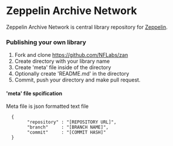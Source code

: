 # Zeppelin Archive Network

Zeppelin Archive Network is central library repository for [Zeppelin](http://zeppelin-project.org). 

### Publishing your own library

1. Fork and clone https://github.com/NFLabs/zan
2. Create directory with your library name
3. Create 'meta' file inside of the directory
4. Optionally create 'README.md' in the directory
5. Commit, push your directory and make pull request.

#### 'meta' file spcification

Meta file is json formatted text file


      {
            "repository" : "[REPOSITORY URL]",
            "branch"     : "[BRANCH NAME]",
            "commit"     : "[COMMIT HASH]"
      }


